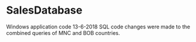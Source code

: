 # SalesDatabase
Windows application code
13-6-2018 SQL code changes were made to the combined queries of MNC and BOB countries.
